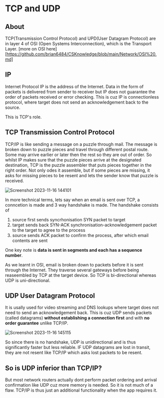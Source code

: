 # TCP and UDP
## About
TCP(Transmission Control Protocol) and UPD(User Datagram Protocol) are in layer 4 of OSI (Open Systems Interconnection), which is the Transport Layer.
[more on OSI here][https://github.com/brian6484/CSKnowledge/blob/main/Network/OSI%20.md]

## IP 
Internet Protocol IP is the address of the Internet. Data in the form of packets is delivered from sender to receiver but IP
does not guarantee the order of packets received or error checking. This is cuz IP is connectionless protocol, where target does not send
an acknowledgement back to the source.

This is TCP's role.

## TCP Transmission Control Protocol
TCP/IP is like sending a message on a puzzle through mail. The message is broken down to puzzle pieces and travel through different postal route.
Some may arrive earlier or later then the rest so they are out of order. So whilst IP makes sure that the puzzle pieces arrive at the designated
destination, TCP is the puzzle assembler that puts pieces together in the right order. Not only odes it assemble, but if some pieces are missing,
it asks for missing pieces to be resent and lets the sender know that puzzle is received.

![Screenshot 2023-11-16 144101](https://github.com/brian6484/CSKnowledge/assets/56388433/1b6a2077-a89b-4045-bafc-02322be29493)

In more technical terms, lets say when an email is sent over TCP, a conncetion is made and 3 way handshake is made. The handshake consists of
1) source first sends syncrhonisation SYN packet to target
2) target sends back SYN-ACK synchronisation-acknowledgement packet to the target to agree to the process
3) source sends ACK packet to confirm the process, after which email contents are sent

One key note is **data is sent in segments and each has a sequence number**.

As we learnt in OSI, email is broken down to packets before it is sent through the Internet. They traverse several gateways before being reaseembled
by TCP at the target device. So TCP is bi-directional whereas UDP is uni-directional.

## UDP User Datagram Protocol
It is usally used for video streaming and DNS lookups where target does not need to send an acknowledgement back. 
This is cuz UDP sends packets (called datagrams) **without establishing a connection first** and with **no order guarantee** unlike TCP/IP.

![Screenshot 2023-11-16 145115](https://github.com/brian6484/CSKnowledge/assets/56388433/1a8780e8-d037-48b0-9933-31105b39e8e2)


So since there is no handshake, UDP is unidirectional and is thus significantly faster but less reliable. 
IF UDP datagrams are lost in transit, they are not resent like TCP/IP which asks lost packets to be resent.

## So is UDP inferior than TCP/IP?
But most network routers actually dont perform packet ordering and arrival confirmation like UDP cuz more memory is needed. So it is not much of a flaw.
TCP/IP is thus just an additional functionality when the app requires it.

